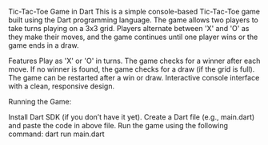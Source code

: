 Tic-Tac-Toe Game in Dart
This is a simple console-based Tic-Tac-Toe game built using the Dart programming language. The game allows two players to take turns playing on a 3x3 grid. Players alternate between 'X' and 'O' as they make their moves, and the game continues until one player wins or the game ends in a draw.

Features
Play as 'X' or 'O' in turns.
The game checks for a winner after each move.
If no winner is found, the game checks for a draw (if the grid is full).
The game can be restarted after a win or draw.
Interactive console interface with a clean, responsive design.

Running the Game:

Install Dart SDK (if you don’t have it yet).
Create a Dart file (e.g., main.dart) and paste the code in above file.
Run the game using the following command:
dart run main.dart
